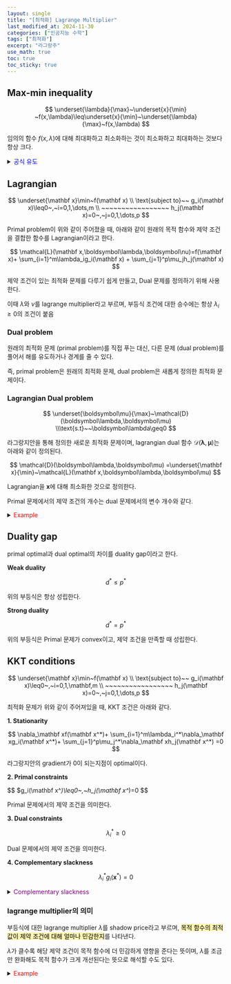 ```yaml
---
layout: single
title: "[최적화] Lagrange Multiplier"
last_modified_at: 2024-11-30
categories: ["인공지능 수학"]
tags: ["최적화"]
excerpt: "라그랑주"
use_math: true
toc: true
toc_sticky: true
---
```


## Max-min inequality

$$
\underset{\lambda}{\max}~\underset{x}{\min} ~f(x,\lambda)\leq\underset{x}{\min}~\underset{\lambda}{\max}~f(x,\lambda)
$$

임의의 함수 $f(x,\lambda)$에 대해 최대화하고 최소화하는 것이 최소화하고 최대화하는 것보다 항상 크다.

<details>
<summary><font color='blue'>공식 유도</font></summary>
<div markdown="1">

1. $g(x,\lambda):=\underset{x}{\min} ~f(x,\lambda)$
2. $g(x,\lambda)\leq f(x,\lambda)$
3. $\underset{\lambda}{\max} ~g(x,\lambda)\leq\underset{\lambda}{\max} ~f(x,\lambda)$
4. $\underset{\lambda}{\max} ~g(x,\lambda)\leq\underset{x}{\min} ~\underset{\lambda}{\max} ~f(x,\lambda)$

</div>
</details>

## Lagrangian

$$
\underset{\mathbf x}\min~f(\mathbf x)
\\
\text{subject to}~~
g_i(\mathbf x)\leq0~,~i=0,1,\dots,m
\\ ~~~~~~~~~~~~~~~~~
h_j(\mathbf x)=0~,~j=0,1,\dots,p
$$

Primal problem이 위와 같이 주어졌을 때, 아래와 같이 원래의 목적 함수와 제약 조건을 결합한 함수를 Lagrangian이라고 한다.

$$
\mathcal{L}(\mathbf x,\boldsymbol\lambda,\boldsymbol\nu)=f(\mathbf x)+
\sum_{i=1}^m\lambda_ig_i(\mathbf x)
+
\sum_{j=1}^p\mu_jh_j(\mathbf x)
$$

제약 조건이 있는 최적화 문제를 다루기 쉽게 만들고, Dual 문제를 정의하기 위해 사용한다.

이때 $\lambda$와 $\nu$를 lagrange multiplier라고 부르며, 부등식 조건에 대한 승수에는 항상 $\lambda_i\geq0$의 조건이 붙음

### Dual problem

원래의 최적화 문제 (primal problem)를 직접 푸는 대신, 다른 문제 (dual problem)를 풀어서 해를 유도하거나 경계를 줄 수 있다.

즉, primal problem은 원래의 최적화 문제, dual problem은 새롭게 정의한 최적화 문제이다.

### Lagrangian Dual problem

$$
\underset{\boldsymbol\mu}{\max}~\mathcal{D}(\boldsymbol\lambda,\boldsymbol\mu)
\\\text{s.t}~~\boldsymbol\lambda\geq0
$$

라그랑지안을 통해 정의한 새로운 최적화 문제이며, lagrangian dual 함수 $\mathcal{D}(\boldsymbol\lambda,\boldsymbol\mu)$는 아래와 같이 정의된다.

$$
\mathcal{D}(\boldsymbol\lambda,\boldsymbol\mu)
=\underset{\mathbf x}{\min}~\mathcal{L}(\mathbf x,\boldsymbol\lambda,\boldsymbol\mu)
$$

Lagrangian을 $\mathbf x$에 대해 최소화한 것으로 정의한다.

Primal 문제에서의 제약 조건의 개수는 dual 문제에서의 변수 개수와 같다.

<details>
<summary><font color='red'>Example</font></summary>
<div markdown="1">

<center><img src='{{"/assets/images/인공지능수학/6-2. Figure1.png" | relative_url}}' width="40%"></center>

---

**1. Lagrangian 함수를 정의한다.**

$$
\mathcal{L}(x,y,\lambda)=\frac{1}{2}(x^2+y^2)+\lambda(x+y-1)
$$

**2. Dual 함수를 정의한다.**

$$
\mathcal{D}(\lambda)=\underset{x,y}\min~\mathcal{L}(x,y,\lambda)=
\underset{x,y}\min~\big(\frac{1}{2}(x^2+y^2)+\lambda(x+y-1)\big)=-\lambda^2-\lambda
$$

**3. Dual problem의 해를 구한다.**

$$
\underset{\lambda}\max~\mathcal{D}(\lambda)=\underset{\lambda}\max~(-\lambda^2-\lambda)=\frac{1}{4}=d^*
$$

**4. Lower bound on the primal optimal**

$$
\underset{x,y}\min~\underset{\lambda}\max~\mathcal{L}(x,y,\lambda)\geq
\underset{\lambda}\max~\mathcal{D}(\lambda)=\frac{1}{4}
~\rightarrow~p^*\geq\frac{1}{4}
$$

</div>
</details>

## Duality gap

primal optimal과 dual optimal의 차이를 duality gap이라고 한다.

**Weak duality**

$$
d^*\leq p^*
$$

위의 부등식은 항상 성립한다.

**Strong duality**

$$
d^*=p^*
$$

위의 부등식은 Primal 문제가 convex이고, 제약 조건을 만족할 때 성립한다.

## KKT conditions

$$
\underset{\mathbf x}\min~f(\mathbf x)
\\
\text{subject to}~~
g_i(\mathbf x)\leq0~,~i=0,1,\mathbf,m
\\ ~~~~~~~~~~~~~~~~~
h_j(\mathbf x)=0~,~j=0,1,\dots,p
$$

최적화 문제가 위와 같이 주어져있을 때, KKT 조건은 아래와 같다.

**1. Stationarity**
        
$$
\nabla_\mathbf xf(\mathbf x^*)+
\sum_{i=1}^m\lambda_i^*\nabla_\mathbf xg_i(\mathbf x^*)+
\sum_{j=1}^p\mu_j^*\nabla_\mathbf xh_j(\mathbf x^*)
=0
$$

라그랑지안의 gradient가 0이 되는지점이 optimal이다.
        
**2. Primal constraints**
        
$$
$g_i(\mathbf x^*)\leq0~,~h_j(\mathbf x^*)=0
$$

Primal 문제에서의 제약 조건을 의미한다.
        
**3. Dual constraints**
        
$$
\lambda_i^*\geq0
$$

Dual 문제에서의 제약 조건을 의미한다.
        
**4. Complementary slackness**

$$
\lambda_i^*g_i(\mathbf x^*)=0
$$

<details>
<summary><font color='purple'>Complementary slackness</font></summary>
<div markdown="1">

Case1) $g_i(\mathbf{x}^*)<0~\rightarrow~\lambda_i^*=0$

<figure style="text-align: center;">
  <img src='{{ "/assets/images/인공지능수학/6-2. Figure2.png" | relative_url }}' style="display: block; margin: 0 auto; width: 40%;">
  <figcaption>출처: https://www.cnblogs.com/pingzeng/p/7019221.html</figcaption>
</figure>

- Optimal $\bold x^*$가 제약 조건의 영역 내에 있는 경우 → $g_i(\bold x^*)<0$
- 원래 목적 함수의 최적해가 이미 제약 조건 영역 내에 있었음
- 따라서, 해당 제약 조건을 없애더라도 기존의 최적해가 변하지 않음

---

Case2) $\lambda_i^\*>0~\rightarrow~g_i(\mathbf x^\*)=0$

<figure style="text-align: center;">
  <img src='{{ "/assets/images/인공지능수학/6-2. Figure3.png" | relative_url }}' style="display: block; margin: 0 auto; width: 40%;">
  <figcaption>출처: https://www.cnblogs.com/pingzeng/p/7019221.html</figcaption>
</figure>

- Optimal $\bold x^*$가 제약 조건의 경계에 있는 경우 → $g_i(\bold x^*)=0$
- 원래 목적 함수의 최적해가 제약 조건 영역의 바깥에 있었음
- 따라서, 제약 조건이 존재할 때의 최적해는 기존의 최적해와 다름
- 이 경우에 최적해는 일반적으로 제약 조건의 경계에 위치함

</div>
</details>

### lagrange multiplier의 의미

부등식에 대한 lagrange multiplier $\lambda$를 shadow price라고 부르며, <mark style='background-color: fff5b1'>목적 함수의 최적값이 제약 조건에 대해 얼마나 민감한지</mark>를 나타낸다.

$\lambda$가 클수록 해당 제약 조건이 목적 함수에 더 민감하게 영향을 준다는 뜻이며, $\lambda$를 조금만 완화해도 목적 함수가 크게 개선된다는 뜻으로 해석할 수도 있다.

<details>
<summary><font color='red'>Example</font></summary>
<div markdown="1">

공장에서의 물건 생산에서 아래의 조건이 있을 때, 원자재 1kg을 더 사용할 수 있다면 이윤이 얼마나 증가하는가?

- 제약 조건: 원자재는 최대 100kg 사용 가능
- 현재 최적 상태: 이윤 500달러, 원자재는 딱 100kg 사용 중

---

1kg 더 주었더니 이윤이 5달러 증가했다면, 이 5달러가 바로 shadow price이다.

</div>
</details>
